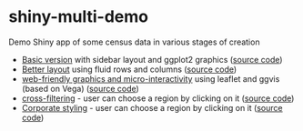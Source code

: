 # shiny-multi-demo
Demo Shiny app of some census data in various stages of creation


- [Basic version](https://ellisp.shinyapps.io/shiny-map-0-basic/) with sidebar layout and ggplot2 graphics ([source code](https://github.com/ellisp/shiny-multi-demo/tree/0-basic/shiny-map))
- [Better layout](https://ellisp.shinyapps.io/shiny-map-1-layout/) using fluid rows and columns ([source code](https://github.com/ellisp/shiny-multi-demo/tree/1-layout/shiny-map))
- [web-friendly graphics and micro-interactivity](https://ellisp.shinyapps.io/shiny-map-2-micro-int/) using leaflet and ggvis (based on Vega) ([source code](https://github.com/ellisp/shiny-multi-demo/tree/2-micro-int/shiny-map))
- [cross-filtering](https://ellisp.shinyapps.io/shiny-map-3-cross-filter/) - user can choose a region by clicking on it ([source code](https://github.com/ellisp/shiny-multi-demo/tree/3-cross-filter/shiny-map))
- [Corporate styling](https://ellisp.shinyapps.io/shiny-map-4-styles/) - user can choose a region by clicking on it ([source code](https://github.com/ellisp/shiny-multi-demo/tree/4-styles/shiny-map))
